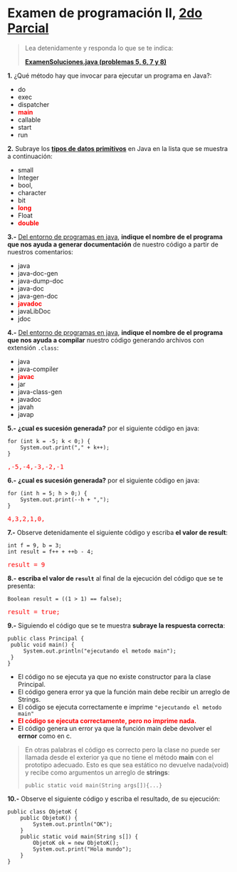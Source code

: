 # Examen de programación II, [2do Parcial](index.html)

> Lea detenidamente y responda lo que se te indica:
>
> [**ExamenSoluciones.java (problemas 5, 6, 7 y 8)**](https://gist.github.com/fitorec/e9d1b096569bc8f1a74f)

**1.** ¿Qué método hay que invocar para ejecutar un programa en Java?:

  - do
  - exec
  - dispatcher
  - <strong style='color:red;'>main</strong>
  - callable
  - start
  - run

**2.** Subraye los [**tipos de datos primitivos**](file:///C:/Users/fitorec/codes/fitorec.github.com/ieso/programacion_II/parcial-2/java-basico.html#slide5) en Java en la lista que se muestra a continuación:

  - small
  - Integer
  - bool,
  - character
  - bit
  - <strong style='color:red;'>long</strong>
  - Float
  - <strong style='color:red;'>double</strong>

**3.-** [Del entorno de programas en java](file:///C:/Users/fitorec/codes/fitorec.github.com/ieso/programacion_II/parcial-2/java-basico.html#slide5), **indique el nombre de el programa que nos ayuda a generar documentación** de nuestro código a partir de nuestros comentarios:

 - java
 - java-doc-gen
 - java-dump-doc
 - java-doc</strong>
 - java-gen-doc
 - <strong style='color:red;'>javadoc</strong>
 - javaLibDoc
 - jdoc

**4.-** [Del entorno de programas en java](file:///C:/Users/fitorec/codes/fitorec.github.com/ieso/programacion_II/parcial-2/java-basico.html#slide5), **indique el nombre de el programa que nos ayuda a compilar** nuestro código generando archivos con extensión `.class`:

 - java
 - java-compiler
 - <strong style='color:red;'>javac</strong>
 - jar
 - java-class-gen
 - javadoc
 - javah
 - javap



**5.-** **¿cual es sucesión generada?** por el siguiente código en java:

	for (int k = -5; k < 0;) {
        System.out.print("," + k++);
    }

<pre style='color:red'>
,-5,-4,-3,-2,-1
</pre>
**6.-** **¿cual es sucesión generada?** por el siguiente código en java:

	for (int h = 5; h > 0;) {
		System.out.print(--h + ",");
	}
<pre style='color:red'>
4,3,2,1,0,
</pre>

**7.-** Observe detenidamente el siguiente código y escriba **el valor de result**:

	int f = 9, b = 3;
	int result = f++ + ++b - 4;
<pre style='color:red'>
result = 9
</pre>

**8.-** **escriba el valor de `result`** al final de la ejecución del código que se te presenta:

	Boolean result = ((1 > 1) == false);
<pre style='color:red'>
result = true;
</pre>

**9.-** Siguiendo el código que se te muestra **subraye la respuesta correcta**:

	public class Principal {
	 public void main() {
	     System.out.println("ejecutando el metodo main");
	 }
	}

  - El código no se ejecuta ya que no existe constructor para la clase Principal.
  - El código genera error ya que la función main debe recibir un arreglo de Strings.
  - El código se ejecuta correctamente e imprime `"ejecutando el metodo main"`
  - <strong style='color:red;'>El código se ejecuta correctamente, pero no imprime nada.</strong>
  - El código genera un error ya que la función main debe devolver el **errnor** como en c.

> En otras palabras el código es correcto pero la clase no puede ser llamada desde el exterior ya que no tiene el método **main** con el prototipo  adecuado. Esto es que sea estático no devuelve nada(void) y recibe como argumentos un arreglo de **strings**:
> 
> `public static void main(String args[]){...}` 

**10.-** Observe el siguiente código y escriba el resultado, de su ejecución:

	public class ObjetoK {
	    public ObjetoK() {
	        System.out.println("OK");
	    }
	    public static void main(String s[]) {
	        ObjetoK ok = new ObjetoK();
	        System.out.print("Hola mundo");
	    }
	}

